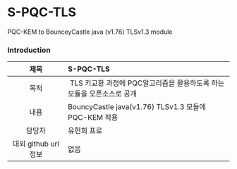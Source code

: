 # S-PQC-TLS
PQC-KEM to BounceyCastle java (v1.76) TLSv1.3 module

### Introduction
| 제목 | S-PQC-TLS |
|:---:|:---|
| 목적 | TLS 키교환 과정에 PQC알고리즘을 활용하도록 하는 모듈을 오픈소스로 공개 |
| 내용 | BouncyCastle java(v1.76) TLSv1.3 모듈에 PQC-KEM 적용 |
| 담당자 | 유헌희 프로 |
| 대외 github url 정보 | 없음 |
